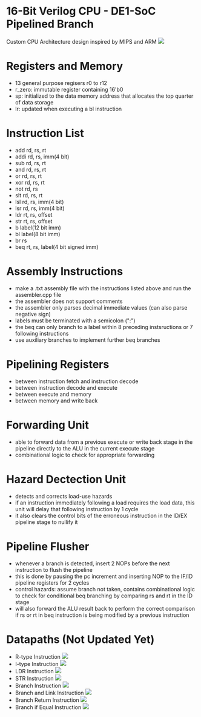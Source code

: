 # 16-Bit Verilog CPU - DE1-SoC Pipelined Branch
Custom CPU Architecture design inspired by MIPS and ARM
![](https://github.com/lhn1703/cpu_16bit/blob/main/documentation/pipelined_CPU.png)

# Registers and Memory
- 13 general purpose regisers r0 to r12
- r_zero: immutable register containing 16'b0
- sp: initialized to the data memory address that allocates the top quarter of data storage
- lr: updated when executing a bl instruction

# Instruction List 
- add 	rd, rs, rt
- addi	rd, rs, imm(4 bit)
- sub  	rd, rs, rt
-	and	  rd, rs, rt
-	or	  rd, rs, rt
-	xor 	rd, rs, rt
-	not	  rd, rs
-	slt	  rd, rs, rt             
-	lsl	  rd, rs, imm(4 bit)  
-	lsr	  rd, rs, imm(4 bit)
-	ldr	  rt, rs, offset
-	str	  rt, rs, offset 
-	b	    label(12 bit imm)
-	bl	  label(8 bit imm)  
-	br	  rs               
-	beq	  rt, rs, label(4 bit signed imm)

# Assembly Instructions
- make a .txt assembly file with the instructions listed above and run the assembler.cpp file
- the assembler does not support comments 
- the assembler only parses decimal immediate values (can also parse negative sign)
- labels must be terminated with a semicolon (":")
- the beq can only branch to a label within 8 preceding instsructions or 7 following instructions 
- use auxiliary branches to implement further beq branches

# Pipelining Registers
- between instruction fetch and instruction decode
- between instruction decode and execute
- between execute and memory
- between memory and write back

# Forwarding Unit
- able to forward data from a previous execute or write back stage in the pipeline directly to the ALU in the current execute stage
- combinational logic to check for appropriate forwarding

# Hazard Dectection Unit
- detects and corrects load-use hazards
- if an instruction immediately following a load requires the load data, this unit will delay that following instruction by 1 cycle
- it also clears the control bits of the erroneous instruction in the ID/EX pipeline stage to nullify it

# Pipeline Flusher
- whenever a branch is detected, insert 2 NOPs before the next instruction to flush the pipeline
- this is done by pausing the pc increment and inserting NOP to the IF/ID pipeline registers for 2 cycles
- control hazards: assume branch not taken, contains combinational logic to check for conditional beq branching by comparing rs and rt in the ID stage
- will also forward the ALU result back to perform the correct comparison if rs or rt in beq instruction is being modified by a previous instruction

# Datapaths (Not Updated Yet)
- R-type Instruction
![](https://github.com/lhn1703/cpu_16bit/blob/main/documentation/r-type.png)
- I-type Instruction
![](https://github.com/lhn1703/cpu_16bit/blob/main/documentation/i-type.png)
- LDR Instruction
![](https://github.com/lhn1703/cpu_16bit/blob/main/documentation/ldr.png)
- STR Instruction
![](https://github.com/lhn1703/cpu_16bit/blob/main/documentation/str.png)
- Branch Instruction
![](https://github.com/lhn1703/cpu_16bit/blob/main/documentation/branch.png)
- Branch and Link Instruction
![](https://github.com/lhn1703/cpu_16bit/blob/main/documentation/bl.png)
- Branch Return Instruction
![](https://github.com/lhn1703/cpu_16bit/blob/main/documentation/br.png)
- Branch if Equal Instruction
![](https://github.com/lhn1703/cpu_16bit/blob/main/documentation/beq.png)
